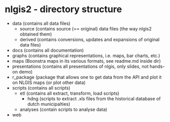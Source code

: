 nlgis2 - directory structure
============================

+ data (contains all data files)
	- source (contains source (== original) data files (the way nlgis2 obtained them)
	- derived  (contains conversions, updates and expansions of original data files)
+ docs (contains all documentation)
+ graphs (contains graphical representations, i.e. maps, bar charts, etc.)
+ maps (Boonstra maps in its various formats, see readme.md inside dir)
+ presentations (contains all presentations of nlgis, only slides, not hands-on demo)
+ r_package (package that allows one to get data from the API and plot it on NLGIS maps (or plot other data)
+ scripts (contains all scripts)
	- etl (contains all extract, transform, load scripts)
		- hdng (scripts to extract .xls files from the historical database of dutch municipalties)
	- analyses (contain scripts to analyse data)
+ web
